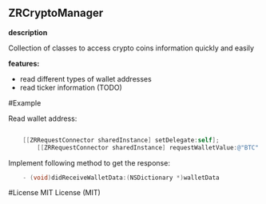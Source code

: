 ZRCryptoManager
----------------------------------

**description**

Collection of classes to access crypto coins information quickly and easily

**features:**

- read different types of wallet addresses
- read ticker information (TODO)

#Example

Read wallet address:

```Objective-C

    [[ZRRequestConnector sharedInstance] setDelegate:self];
		[[ZRRequestConnector sharedInstance] requestWalletValue:@"BTC" forAddress:@"ANY_VALID_ADDRESS"];
```

Implement following method to get the response:
```Objective-C
	- (void)didReceiveWalletData:(NSDictionary *)walletData
```
#License
MIT License (MIT)

